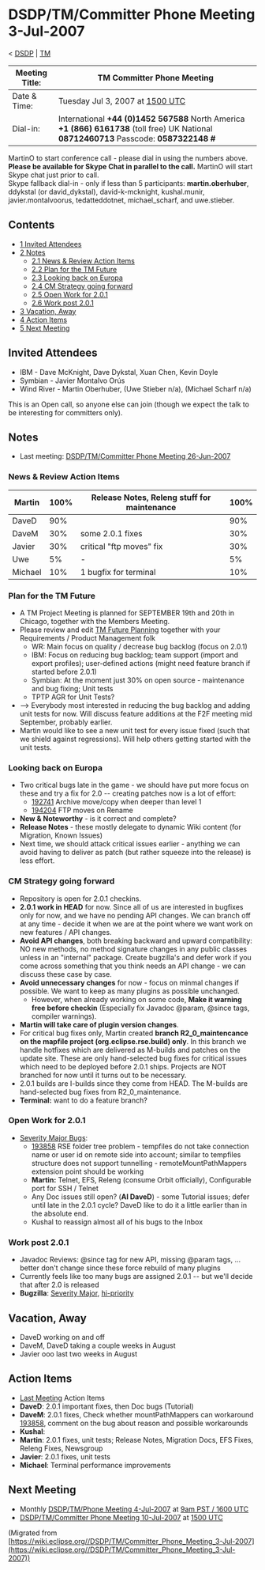 

DSDP/TM/Committer Phone Meeting 3-Jul-2007
==========================================

< [DSDP](https://wiki.eclipse.org/DSDP "DSDP")‎ | [TM](./TM "DSDP/TM")

| Meeting Title: | **TM Committer Phone Meeting** |
| --- | --- |
| Date & Time: | Tuesday Jul 3, 2007 at [1500 UTC](http://www.timeanddate.com/worldclock/meetingdetails.html?year=2007&month=7&day=3&hour=15&min=00&sec=0&p1=224&p2=159&p3=250&p4=136&p5=223&iv=1800) |
| Dial-in: | International **+44 (0)1452 567588**   North America **+1 (866) 6161738** (toll free)   UK National **08712460713**   Passcode: **0587322148 #** |

MartinO to start conference call - please dial in using the numbers above.  
**Please be available for Skype Chat in parallel to the call.** MartinO will start Skype chat just prior to call.  
Skype fallback dial-in - only if less than 5 participants: **martin.oberhuber**, ddykstal (or david\_dykstal), david-k-mcknight, kushal.munir, javier.montalvoorus, tedatteddotnet, michael\_scharf, and uwe.stieber.  

Contents
--------

*   [1 Invited Attendees](#Invited-Attendees)
*   [2 Notes](#Notes)
    *   [2.1 News & Review Action Items](#News-.26-Review-Action-Items)
    *   [2.2 Plan for the TM Future](#Plan-for-the-TM-Future)
    *   [2.3 Looking back on Europa](#Looking-back-on-Europa)
    *   [2.4 CM Strategy going forward](#CM-Strategy-going-forward)
    *   [2.5 Open Work for 2.0.1](#Open-Work-for-2.0.1)
    *   [2.6 Work post 2.0.1](#Work-post-2.0.1)
*   [3 Vacation, Away](#Vacation.2C-Away)
*   [4 Action Items](#Action-Items)
*   [5 Next Meeting](#Next-Meeting)

Invited Attendees
-----------------

*   IBM - Dave McKnight, Dave Dykstal, Xuan Chen, Kevin Doyle
*   Symbian - Javier Montalvo Orús
*   Wind River - Martin Oberhuber, (Uwe Stieber n/a), (Michael Scharf n/a)

This is an Open call, so anyone else can join (though we expect the talk to be interesting for committers only).

Notes
-----

*   Last meeting: [DSDP/TM/Committer Phone Meeting 26-Jun-2007](./Committer_Phone_Meeting_26-Jun-2007 "DSDP/TM/Committer Phone Meeting 26-Jun-2007")

### News & Review Action Items

| Martin | 100% | Release Notes, Releng stuff for maintenance | 100% |
| --- | --- | --- | --- |
| DaveD | 90% |  | 90% |
| DaveM | 30% | some 2.0.1 fixes | 30% |
| Javier | 30% | critical "ftp moves" fix | 30% |
| Uwe | 5% | - | 5% |
| Michael | 10% | 1 bugfix for terminal | 10% |

### Plan for the TM Future

*   A TM Project Meeting is planned for SEPTEMBER 19th and 20th in Chicago, together with the Members Meeting.
*   Please review and edit [TM Future Planning](./TM_Future_Planning "TM Future Planning") together with your Requirements / Product Management folk
    *   WR: Main focus on quality / decrease bug backlog (focus on 2.0.1)
    *   IBM: Focus on reducing bug backlog; team support (import and export profiles); user-defined actions (might need feature branch if started before 2.0.1)
    *   Symbian: At the moment just 30% on open source - maintenance and bug fixing; Unit tests
    *   TPTP AGR for Unit Tests?
*   --\> Everybody most interested in reducing the bug backlog and adding unit tests for now. Will discuss feature additions at the F2F meeting mid September, probably earlier.
*   Martin would like to see a new unit test for every issue fixed (such that we shield against regressions). Will help others getting started with the unit tests.

### Looking back on Europa

*   Two critical bugs late in the game - we should have put more focus on these and try a fix for 2.0 -- creating patches now is a lot of effort:
    *   [192741](https://bugs.eclipse.org/bugs/show_bug.cgi?id=192741) Archive move/copy when deeper than level 1
    *   [194204](https://bugs.eclipse.org/bugs/show_bug.cgi?id=194204) FTP moves on Rename
*   **New & Noteworthy** \- is it correct and complete?
*   **Release Notes** \- these mostly delegate to dynamic Wiki content (for Migration, Known Issues)
*   Next time, we should attack critical issues earlier - anything we can avoid having to deliver as patch (but rather squeeze into the release) is less effort.

### CM Strategy going forward

*   Repository is open for 2.0.1 checkins.
*   **2.0.1 work in HEAD** for now. Since all of us are interested in bugfixes only for now, and we have no pending API changes. We can branch off at any time - decide it when we are at the point where we want work on new features / API changes.
*   **Avoid API changes**, both breaking backward and upward compatibility: NO new methods, no method signature changes in any public classes unless in an "internal" package. Create bugzilla's and defer work if you come across something that you think needs an API change - we can discuss these case by case.
*   **Avoid unnecessary changes** for now - focus on minmal changes if possible. We want to keep as many plugins as possible unchanged.
    *   However, when already working on some code, **Make it warning free before checkin** (Especially fix Javadoc @param, @since tags, compiler warnings).
*   **Martin will take care of plugin version changes**.
*   For critical bug fixes only, Martin created **branch R2\_0\_maintencance on the mapfile project (org.eclipse.rse.build) only**. In this branch we handle hotfixes which are delivered as M-builds and patches on the update site. These are only hand-selected bug fixes for critical issues which need to be deployed before 2.0.1 ships. Projects are NOT branched for now until it turns out to be necessary.
*   2.0.1 builds are I-builds since they come from HEAD. The M-builds are hand-selected bug fixes from R2\_0\_maintenance.
*   **Terminal:** want to do a feature branch?

### Open Work for 2.0.1

*   [Severity Major Bugs](https://bugs.eclipse.org/bugs/buglist.cgi?query_format=advanced&classification=DSDP&product=Target+Management&bug_status=UNCONFIRMED&bug_status=NEW&bug_status=ASSIGNED&bug_status=REOPENED&bug_severity=blocker&bug_severity=critical&bug_severity=major&cmdtype=doit):
    *   [193858](https://bugs.eclipse.org/bugs/show_bug.cgi?id=193858) RSE folder tree problem - tempfiles do not take connection name or user id on remote side into account; similar to tempfiles structure does not support tunnelling - remoteMountPathMappers extension point should be working
    *   **Martin:** Telnet, EFS, Releng (consume Orbit officially), Configurable port for SSH / Telnet
    *   Any Doc issues still open? (**AI DaveD**) \- some Tutorial issues; defer until late in the 2.0.1 cycle? DaveD like to do it a little earlier than in the absolute end.
    *   Kushal to reassign almost all of his bugs to the Inbox

### Work post 2.0.1

*   Javadoc Reviews: @since tag for new API, missing @param tags, ... better don't change since these force rebuild of many plugins
*   Currently feels like too many bugs are assigned 2.0.1 -- but we'll decide that after 2.0 is released
*   **Bugzilla**: [Severity Major](https://bugs.eclipse.org/bugs/buglist.cgi?query_format=advanced&classification=DSDP&product=Target+Management&bug_status=UNCONFIRMED&bug_status=NEW&bug_status=ASSIGNED&bug_status=REOPENED&bug_severity=blocker&bug_severity=critical&bug_severity=major&cmdtype=doit), [hi-priority](https://bugs.eclipse.org/bugs/buglist.cgi?query_format=advanced&classification=DSDP&product=Target+Management&bug_status=UNCONFIRMED&bug_status=NEW&bug_status=ASSIGNED&bug_status=REOPENED&cmdtype=doit&field0-0-0=priority&type0-0-0=regexp&value0-0-0=P%5B12%5D&field0-0-1=bug_severity&type0-0-1=regexp&value0-0-1=blocker%7Ccritical%7Cmajor)

Vacation, Away
--------------

*   DaveD working on and off
*   DaveM, DaveD taking a couple weeks in August
*   Javier ooo last two weeks in August

Action Items
------------

*   [Last Meeting](./Committer_Phone_Meeting_26-Jun-2007#Action_Items "DSDP/TM/Committer Phone Meeting 26-Jun-2007") Action Items
*   **DaveD**: 2.0.1 important fixes, then Doc bugs (Tutorial)
*   **DaveM**: 2.0.1 fixes, Check whether mountPathMappers can workaround [193858](https://bugs.eclipse.org/bugs/show_bug.cgi?id=193858), comment on the bug about reason and possible workarounds
*   **Kushal**:
*   **Martin**: 2.0.1 fixes, unit tests; Release Notes, Migration Docs, EFS Fixes, Releng Fixes, Newsgroup
*   **Javier**: 2.0.1 fixes, unit tests
*   **Michael**: Terminal performance improvements

Next Meeting
------------

*   Monthly [DSDP/TM/Phone Meeting 4-Jul-2007](./Phone_Meeting_4-Jul-2007 "DSDP/TM/Phone Meeting 4-Jul-2007") at [9am PST / 1600 UTC](http://www.timeanddate.com/worldclock/fixedtime.html?month=7&day=4&year=2007&hour=16&min=00&sec=0&p1=0)
*   [DSDP/TM/Committer Phone Meeting 10-Jul-2007](./Committer_Phone_Meeting_10-Jul-2007 "DSDP/TM/Committer Phone Meeting 10-Jul-2007") at [1500 UTC](http://www.timeanddate.com/worldclock/meetingdetails.html?year=2007&month=7&day=10&hour=15&min=00&sec=0&p1=224&p2=159&p3=250&p4=136&p5=223&iv=1800)


(Migrated from [https://wiki.eclipse.org//DSDP/TM/Committer_Phone_Meeting_3-Jul-2007](https://wiki.eclipse.org//DSDP/TM/Committer_Phone_Meeting_3-Jul-2007))